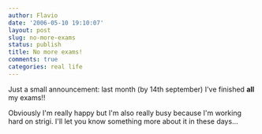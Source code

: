 ```yaml
---
author: Flavio
date: '2006-05-10 19:10:07'
layout: post
slug: no-more-exams
status: publish
title: No more exams!
comments: true
categories: real life
---
```


Just a small announcement: last month (by 14th september) I've finished
**all** my exams!!

Obviously I'm really happy but I'm also really busy because I'm working hard
on strigi. I'll let you know something more about it in these days...

